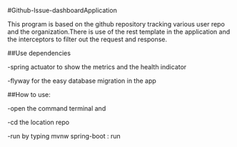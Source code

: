 #Github-Issue-dashboardApplication

This program is based on the github repository tracking various user repo and the organization.There is use of the rest template in the application 
and the interceptors to filter out the request and response.

##Use dependencies

-spring actuator to show the metrics and the health indicator

-flyway for the easy database migration in the app


##How to use:

-open the command terminal and

-cd the location repo

-run by typing mvnw spring-boot : run
